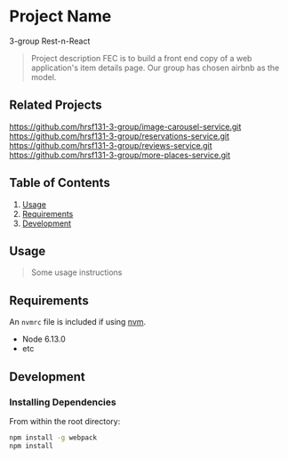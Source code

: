 # Project Name
3-group Rest-n-React

> Project description
FEC is to build a front end copy of a web application's item details page. Our group has chosen airbnb as the model.

## Related Projects

  https://github.com/hrsf131-3-group/image-carousel-service.git
  https://github.com/hrsf131-3-group/reservations-service.git
  https://github.com/hrsf131-3-group/reviews-service.git
  https://github.com/hrsf131-3-group/more-places-service.git

## Table of Contents

1. [Usage](#Usage)
1. [Requirements](#requirements)
1. [Development](#development)

## Usage

> Some usage instructions

## Requirements

An `nvmrc` file is included if using [nvm](https://github.com/creationix/nvm).

- Node 6.13.0
- etc

## Development

### Installing Dependencies

From within the root directory:

```sh
npm install -g webpack
npm install
```

